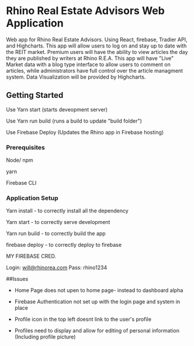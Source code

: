 # Rhino Real Estate Advisors Web Application 

Web app for Rhino Real Estate Advisors. Using React, firebase, Tradier API, and Highcharts. This app will allow users to log on and stay up to date with the REIT market. Premium users will have the ability to view articles the day they are published by writers at Rhino R.E.A. This app will have "Live" Market data with a blog type interface to allow users to comment on articles, while administrators have full control over the article managment system. Data Visualization will be provided by Highcharts. 

## Getting Started

Use Yarn start (starts deveopment server)

Use Yarn run build (runs a build to update "build folder")

Use Firebase Deploy (Updates the Rhino app in Firebase hosting)

### Prerequisites

Node/ npm 

yarn 

Firebase CLI 

### Application Setup 

Yarn install - to correctly install all the dependency 

Yarn start - to correctly serve development 

Yarn run build - to correctly build the app 

firebase deploy - to correctly deploy to firebase

MY FIREBASE CRED.

Login: will@rhinorea.com
Pass: rhino1234



##Issues 

- Home Page does not upen to home page- instead to dashboard alpha 

- Firebase Authentication not set up with the login page and system in place 

- Profile icon in the top left doesnt link to the user's profile

- Profiles need to display and allow for editing of personal information (Including profile picture)



